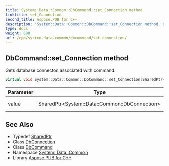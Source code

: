 ```yaml
---
title: System::Data::Common::DbCommand::set_Connection method
linktitle: set_Connection
second_title: Aspose.PUB for C++
description: 'System::Data::Common::DbCommand::set_Connection method. Gets database connecton associated with command in C++.'
type: docs
weight: 600
url: /cpp/system.data.common/dbcommand/set_connection/
---
```

## DbCommand::set_Connection method


Gets database connecton associated with command.

```cpp
virtual void System::Data::Common::DbCommand::set_Connection(SharedPtr<System::Data::Common::DbConnection> value)
```


| Parameter | Type | Description |
| --- | --- | --- |
| value | SharedPtr\<System::Data::Common::DbConnection\> | Database connection. |

## See Also

* Typedef [SharedPtr](../../../system/sharedptr/)
* Class [DbConnection](../../dbconnection/)
* Class [DbCommand](../)
* Namespace [System::Data::Common](../../)
* Library [Aspose.PUB for C++](../../../)
